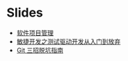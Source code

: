 Slides
======

* [软件项目管理](https://alphahinex.github.io/slides/topics/IT_System_Project_Management/#/)
* [敏捷开发之测试驱动开发从入门到放弃](https://alphahinex.github.io/slides/topics/tdd-from-entry-to-abandon/#/)
* [Git 三招脱坑指南](https://alphahinex.github.io/slides/topics/git-in-action/#/)
